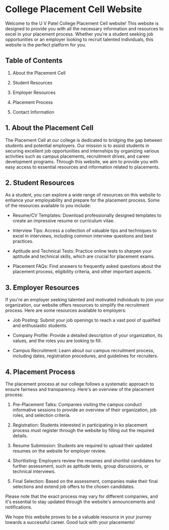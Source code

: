 







# College Placement Cell Website

Welcome to the U V Patel College Placement Cell website! This website is designed to provide you with all the necessary information and resources to excel in your placement process. Whether you're a student seeking job opportunities or an employer looking to recruit talented individuals, this website is the perfect platform for you.

## Table of Contents

1. About the Placement Cell

2. Student Resources

3. Employer Resources

4. Placement Process

5. Contact Information

## 1. About the Placement Cell

The Placement Cell at our college is dedicated to bridging the gap between students and potential employers. Our mission is to assist students in securing excellent job opportunities and internships by organizing various activities such as campus placements, recruitment drives, and career development programs. Through this website, we aim to provide you with easy access to essential resources and information related to placements.

## 2. Student Resources

As a student, you can explore a wide range of resources on this website to enhance your employability and prepare for the placement process. Some of the resources available to you include:

- Resume/CV Templates: Download professionally designed templates to create an impressive resume or curriculum vitae.

- Interview Tips: Access a collection of valuable tips and techniques to excel in interviews, including common interview questions and best practices.

- Aptitude and Technical Tests: Practice online tests to sharpen your aptitude and technical skills, which are crucial for placement exams.

- Placement FAQs: Find answers to frequently asked questions about the placement process, eligibility criteria, and other important aspects.

## 3. Employer Resources

If you're an employer seeking talented and motivated individuals to join your organization, our website offers resources to simplify the recruitment process. Here are some resources available to employers:

- Job Posting: Submit your job openings to reach a vast pool of qualified and enthusiastic students.

- Company Profile: Provide a detailed description of your organization, its values, and the roles you are looking to fill.

- Campus Recruitment: Learn about our campus recruitment process, including dates, registration procedures, and guidelines for recruiters.

## 4. Placement Process

The placement process at our college follows a systematic approach to ensure fairness and transparency. Here's an overview of the placement process:

1. Pre-Placement Talks: Companies visiting the campus conduct informative sessions to provide an overview of their organization, job roles, and selection criteria.

2. Registration: Students interested in participating in ko placement process must register through the website by filling out the required details.

3. Resume Submission: Students are required to upload their updated resumes on the website for employer review.

4. Shortlisting: Employers review the resumes and shortlist candidates for further assessment, such as aptitude tests, group discussions, or technical interviews.

5. Final Selection: Based on the assessment, companies make their final selections and extend job offers to the chosen candidates.

Please note that the exact process may vary for different companies, and it's essential to stay updated through the website's announcements and notifications.

We hope this website proves to be a valuable resource in your journey towards a successful career. Good luck with your placements!





